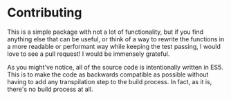 # Contributing

This is a simple package with not a lot of functionality, but if you find anything else that can be useful, or think of a way to rewrite the functions in a more readable or performant way while keeping the test passing, I would love to see a pull request! I would be immensely grateful.

As you might've notice, all of the source code is intentionally written in ES5.
This is to make the code as backwards compatible as possible without having to add any transpilation step to the build process. In fact, as it is, there's no build process at all.
